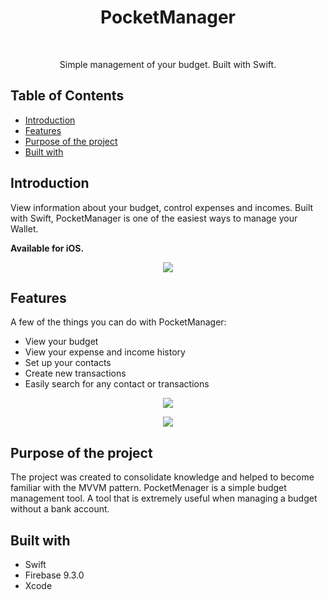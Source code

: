 <h1 align="center"> PocketManager </h1> <br>
<p align="center">
 

<p align="center">
  Simple management of your budget. Built with Swift.
</p>

## Table of Contents

- [Introduction](#introduction)
- [Features](#features)
- [Purpose of the project](#purpose-of-the-project)
- [Built with](#built-with)

## Introduction

View information about your budget, control expenses and incomes. Built with Swift, PocketManager is one of the easiest ways to manage your Wallet.

**Available for iOS.**

<p align="center">
<img src = "https://user-images.githubusercontent.com/92322181/195430097-8936d6c7-158e-440e-b2cd-02c710d90f6f.png" >
</p>

## Features

A few of the things you can do with PocketManager:

* View your budget
* View your expense and income history
* Set up your contacts
* Create new transactions
* Easily search for any contact or transactions

<p align="center">
<img src = "https://user-images.githubusercontent.com/92322181/195430101-bba4b1eb-5a31-42d7-90ef-50d2f8fc89a2.png" >
</p>
<p align="center">
<img src = "https://user-images.githubusercontent.com/92322181/195430104-48314e1e-60e3-4fc2-b18e-5c642203b716.png" >
</p>

## Purpose of the project

The project was created to consolidate knowledge and helped to become familiar with the MVVM pattern. PocketMenager is a simple budget management tool. A tool that is extremely useful when managing a budget without a bank account.

## Built with

* Swift
* Firebase 9.3.0
* Xcode
